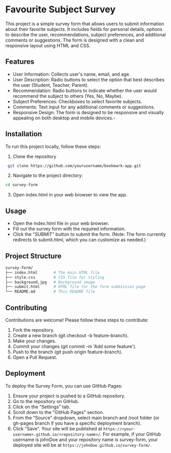 
# Favourite Subject Survey

This project is a simple survey form that allows users to submit information about their favorite subjects. It includes fields for personal details, options to describe the user, recommendations, subject preferences, and additional comments or suggestions. The form is designed with a clean and responsive layout using HTML and CSS.


## Features

- User Information: Collects user's name, email, and age.
- User Description: Radio buttons to select the option that best describes the user (Student, Teacher, Parent).
- Recommendation: Radio buttons to indicate whether the user would recommend the subject to others (Yes, No, Maybe).
- Subject Preferences: Checkboxes to select favorite subjects.
- Comments: Text input for any additional comments or suggestions.
- Responsive Design: The form is designed to be responsive and visually appealing on both desktop and mobile devices.- 



## Installation

To run this project locally, follow these steps:

1. Clone the repository

```bash
 git clone https://github.com/yourusername/bookmark-app.git
```
2. Navigate to the project directory:
```bash
cd survey-form
```
3. Open index.html in your web browser to view the app.
## Usage

- Open the index.html file in your web browser.
- Fill out the survey form with the required information.
- Click the "SUBMIT" button to submit the form. (Note: The form currently redirects to submit.html, which you can customize as needed.)


## Project Structure

```bash
survey-form/
├── index.html       # The main HTML file
├── style.css        # CSS file for styling
├── background.jpg   # Background image
├── submit.html      # HTML file for the form submission page
└── README.md        # This README file

```
## Contributing
Contributions are welcome! Please follow these steps to contribute:

1. Fork the repository.
2. Create a new branch (git checkout -b feature-branch).
3. Make your changes.
4. Commit your changes (git commit -m 'Add some feature').
5. Push to the branch (git push origin feature-branch).
6. Open a Pull Request.



## Deployment

To deploy the Survey Form, you can use GitHub Pages:

1. Ensure your project is pushed to a GitHub repository.
2. Go to the repository on GitHub.
3. Click on the "Settings" tab.
4. Scroll down to the "GitHub Pages" section.
5. From the "Source" dropdown, select main branch and /root folder (or gh-pages branch if you have a specific deployment branch).
6. Click "Save". Your site will be published at `https://<your-username>.github.io/<repository-name>/`.
For example, if your GitHub username is johnDoe and your repository name is survey-form, your deployed site will be at `https://johnDoe.github.io/survey-form/`.
